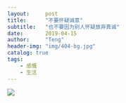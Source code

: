```yaml
---
layout:     post
title:      "不要怀疑诚意"
subtitle:   "也不要因为别人怀疑放弃真诚"
date:       2019-04-15
author:     "Teng"
header-img: "img/404-bg.jpg"
catalog: true
tags:
    - 感慨
    - 生活
---
```


![](http://images.tengblog.cn/IMG_9597.JPG)
